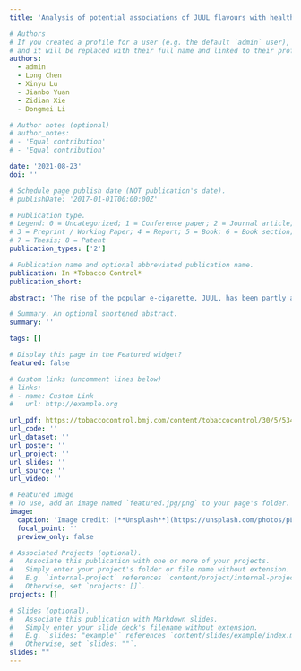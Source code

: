 ```yaml
---
title: 'Analysis of potential associations of JUUL flavours with health symptoms based on user-generated data from Reddit'

# Authors
# If you created a profile for a user (e.g. the default `admin` user), write the username (folder name) here
# and it will be replaced with their full name and linked to their profile.
authors:
  - admin
  - Long Chen
  - Xinyu Lu
  - Jianbo Yuan
  - Zidian Xie
  - Dongmei Li

# Author notes (optional)
# author_notes:
# - 'Equal contribution'
# - 'Equal contribution'

date: '2021-08-23'
doi: ''

# Schedule page publish date (NOT publication's date).
# publishDate: '2017-01-01T00:00:00Z'

# Publication type.
# Legend: 0 = Uncategorized; 1 = Conference paper; 2 = Journal article;
# 3 = Preprint / Working Paper; 4 = Report; 5 = Book; 6 = Book section;
# 7 = Thesis; 8 = Patent
publication_types: ['2']

# Publication name and optional abbreviated publication name.
publication: In *Tobacco Control*
publication_short: 

abstract: 'The rise of the popular e-cigarette, JUUL, has been partly attributed to various teen-friendly e-liquid flavours offered. However, the possible health risks associated with each e-liquid flavour still remain unclear. This research focuses on the possible associations between JUUL flavours and health symptoms using social media data from Reddit. Keyword filtering was used to obtain 5,746 JUUL flavour-related posts and 7927 health symptom-related posts from June 2015 to April 2019 from Reddit. Posts from September 2016 to April 2019 were used to conduct temporal analysis for nine health symptom categories and the 8 JUUL flavours. Finally, associations between the JUUL flavours and health symptom categories were examined on the user level using generalised estimating equation models. According to our temporal analysis, Mango and Mint were the most discussed JUUL flavours on Reddit. Respiratory and throat symptoms were the most discussed health issues together with JUUL on Reddit over time. Respiratory symptoms had potential associations with the Mango, Mint and Fruit JUUL flavours. Digestive symptoms had a potential association with the Crème flavour, psychological symptoms had a potential association with the Cucumber flavour, and cardiovascular symptoms had a potential association with the tobacco flavours. Mango and Mint were the two most mentioned JUUL flavours on Reddit. Certain JUUL flavours were more likely to be mentioned together with certain categories of health symptoms by the same Reddit users. Our findings could prompt further medical research into the health symptoms associated with different e-liquid flavours.'

# Summary. An optional shortened abstract.
summary: ''

tags: []

# Display this page in the Featured widget?
featured: false

# Custom links (uncomment lines below)
# links:
# - name: Custom Link
#   url: http://example.org

url_pdf: https://tobaccocontrol.bmj.com/content/tobaccocontrol/30/5/534.full.pdf
url_code: ''
url_dataset: ''
url_poster: ''
url_project: ''
url_slides: ''
url_source: ''
url_video: ''

# Featured image
# To use, add an image named `featured.jpg/png` to your page's folder.
image:
  caption: 'Image credit: [**Unsplash**](https://unsplash.com/photos/pLCdAaMFLTE)'
  focal_point: ''
  preview_only: false

# Associated Projects (optional).
#   Associate this publication with one or more of your projects.
#   Simply enter your project's folder or file name without extension.
#   E.g. `internal-project` references `content/project/internal-project/index.md`.
#   Otherwise, set `projects: []`.
projects: []

# Slides (optional).
#   Associate this publication with Markdown slides.
#   Simply enter your slide deck's filename without extension.
#   E.g. `slides: "example"` references `content/slides/example/index.md`.
#   Otherwise, set `slides: ""`.
slides: ""
---
```

